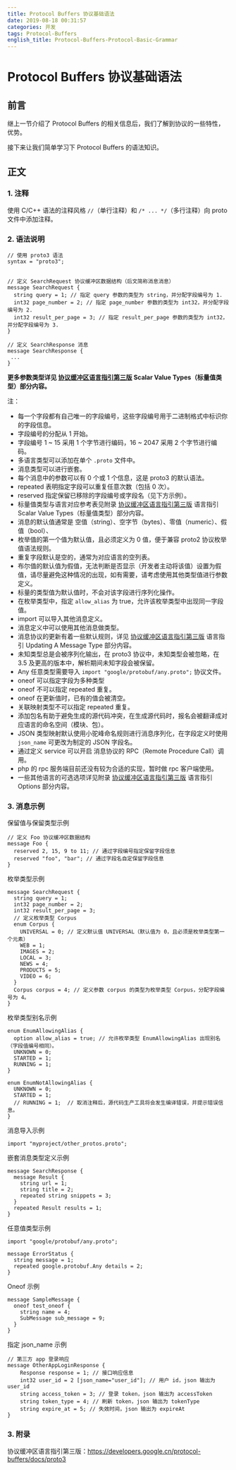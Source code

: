 ```yaml
---
title: Protocol Buffers 协议基础语法
date: 2019-08-18 00:31:57
categories: 开发
tags: Protocol-Buffers
english_title: Protocol-Buffers-Protocol-Basic-Grammar
---
```


# Protocol Buffers 协议基础语法

## 前言

继上一节介绍了 Protocol Buffers 的相关信息后，我们了解到协议的一些特性，优势。

接下来让我们简单学习下 Protocol Buffers 的语法知识。

## 正文

### 1. 注释

使用 C/C++ 语法的注释风格 `//`（单行注释）和 `/* ... */`（多行注释）向 proto 文件中添加注释。

### 2. 语法说明

```
// 使用 proto3 语法
syntax = "proto3";


// 定义 SearchRequest 协议缓冲区数据结构（后文简称消息消息）
message SearchRequest {
  string query = 1; // 指定 query 参数的类型为 string，并分配字段编号为 1.
  int32 page_number = 2; // 指定 page_number 参数的类型为 int32，并分配字段编号为 2.
  int32 result_per_page = 3; // 指定 result_per_page 参数的类型为 int32，并分配字段编号为 3.
}

// 定义 SearchResponse 消息
message SearchResponse {
 ...
}
```

**更多参数类型详见 [协议缓冲区语言指引第三版] Scalar Value Types（标量值类型）部分内容。**

注：
- 每一个字段都有自己唯一的字段编号，这些字段编号用于二进制格式中标识你的字段信息。
- 字段编号的分配从 1 开始。
- 字段编号 1 ~ 15 采用 1 个字节进行编码，16 ~ 2047 采用 2 个字节进行编码。
- 多语言类型可以添加在单个 `.proto` 文件中。
- 消息类型可以进行嵌套。
- 每个消息中的参数可以有 0 个或 1 个信息，这是 proto3 的默认语法。
- repeated 表明指定字段可以重复任意次数（包括 0 次）。
- reserved 指定保留已移除的字段编号或字段名（见下方示例）。
- 标量值类型与语言对应参考表见附录 [协议缓冲区语言指引第三版] 语言指引 Scalar Value Types（标量值类型）部分内容。
- 消息的默认值通常是 空值（string）、空字节（bytes）、零值（numeric）、假值（bool）、
- 枚举值的第一个值为默认值，且必须定义为 0 值，便于兼容 proto2 协议枚举值语法规则。
- 重复字段默认是空的，通常为对应语言的空列表。
- 布尔值的默认值为假值，无法判断是否显示（开发者主动将该值）设置为假值，请尽量避免这种情况的出现，如有需要，请考虑使用其他类型值进行参数定义。
- 标量的类型值为默认值时，不会对该字段进行序列化操作。
- 在枚举类型中，指定 `allow_alias` 为 true，允许该枚举类型中出现同一字段值。
- import 可以导入其他消息定义。
- 消息定义中可以使用其他消息做类型。
- 消息协议的更新有着一些默认规则，详见 [协议缓冲区语言指引第三版] 语言指引 Updating A Message Type 部分内容。
- 未知类型总是会被序列化输出，在 proto3 协议中，未知类型会被忽略，在 3.5 及更高的版本中，解析期间未知字段会被保留。
- Any 任意类型需要导入 `import "google/protobuf/any.proto";` 协议文件。
- oneof 可以指定字段为多种类型
- oneof 不可以指定 repeated 重复。
- oneof 在更新值时，已有的值会被清空。
- 关联映射类型不可以指定 repeated 重复。
- 添加包名有助于避免生成的源代码冲突，在生成源代码时，报名会被翻译成对应语言的命名空间（模块、包）。
- JSON 类型映射默认使用小驼峰命名规则进行消息序列化，在字段定义时使用 `json_name` 可更改为制定的 JSON 字段名。
- 通过定义 service 可以开启 消息协议的 RPC（Remote Procedure Call）调用。
- php 的 rpc 服务端目前还没有较为合适的实现，暂时做 rpc 客户端使用。
- 一些其他语言的可选选项详见附录 [协议缓冲区语言指引第三版] 语言指引 Options 部分内容。


### 3. 消息示例

保留值与保留类型示例

```
// 定义 Foo 协议缓冲区数据结构
message Foo {
  reserved 2, 15, 9 to 11; // 通过字段编号指定保留字段信息
  reserved "foo", "bar"; // 通过字段名自定保留字段信息
}
```


枚举类型示例

```
message SearchRequest {
  string query = 1;
  int32 page_number = 2;
  int32 result_per_page = 3;
  // 定义枚举类型 Corpus
  enum Corpus {
    UNIVERSAL = 0; // 定义默认值 UNIVERSAL（默认值为 0，且必须是枚举类型第一个元素）
    WEB = 1;
    IMAGES = 2;
    LOCAL = 3;
    NEWS = 4;
    PRODUCTS = 5;
    VIDEO = 6;
  }
  Corpus corpus = 4; // 定义参数 corpus 的类型为枚举类型 Corpus，分配字段编号为 4。
}
```

枚举类型别名示例

```
enum EnumAllowingAlias {
  option allow_alias = true; // 允许枚举类型 EnumAllowingAlias 出现别名（字段值编号相同）。
  UNKNOWN = 0;
  STARTED = 1;
  RUNNING = 1;
}

enum EnumNotAllowingAlias {
  UNKNOWN = 0;
  STARTED = 1;
  // RUNNING = 1;  // 取消注释后，源代码生产工具将会发生编译错误，并提示错误信息。
}
```

消息导入示例

```
import "myproject/other_protos.proto";
```

嵌套消息类型定义示例

```
message SearchResponse {
  message Result {
    string url = 1;
    string title = 2;
    repeated string snippets = 3;
  }
  repeated Result results = 1;
}
```

任意值类型示例

```
import "google/protobuf/any.proto";

message ErrorStatus {
  string message = 1;
  repeated google.protobuf.Any details = 2;
}
```

Oneof 示例

```
message SampleMessage {
  oneof test_oneof {
    string name = 4;
    SubMessage sub_message = 9;
  }
}
```

指定 json_name 示例

```
// 第三方 app 登录响应
message OtherAppLoginResponse {
    Response response = 1; // 接口响应信息
    int32 user_id = 2 [json_name="user_id"]; // 用户 id，json 输出为 user_id
    string access_token = 3; // 登录 token，json 输出为 accessToken
    string token_type = 4; // 刷新 token，json 输出为 tokenType
    string expire_at = 5; // 失效时间，json 输出为 expireAt
}
```


### 3. 附录

协议缓冲区语言指引第三版：https://developers.google.cn/protocol-buffers/docs/proto3

[协议缓冲区语言指引第三版]: https://developers.google.cn/protocol-buffers/docs/proto3